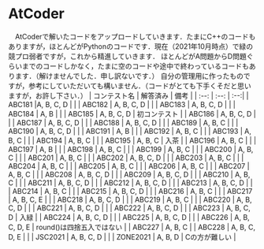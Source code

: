 # AtCoder
　AtCoderで解いたコードをアップロードしていきます．たまにC++のコードもありますが，ほとんどがPythonのコードです．現在（2021年10月時点）で緑の競プロ弱者ですが，これから精進していきます．
ほとんどがA問題からD問題ぐらいまでのコードしかなく，たまに空のコードや途中で終わっているコードもあります．（解けませんでした．申し訳ないです．）
自分の管理用に作ったものですが，参考にしていただいても構いません．（コードがとても下手くそだと思いますが，お許し下さい．）
| コンテスト名 | 解答済み | 備考 |
| :--: | :--: | :--:|
| ABC181 |A, B, C, D  |  |
| ABC182 | A, B, C, D |  |
| ABC183 | A, B, C, D |  |
| ABC184 | A, B |  |
| ABC185 | A, B, C, D | 初コンテスト |
| ABC186 | A, B, C, D |  |
| ABC187 | A, B, C, D |  |
| ABC188 | A, B, C, D |  |
| ABC189 | A, B, C |  |
| ABC190 | A, B, C, D |  |
| ABC191 | A, B |  |
| ABC192 | A, B, C |  |
| ABC193 | A, B, C |  |
| ABC194 | A, B, C |  |
| ABC195 | A, B, C | 入茶 |
| ABC196 | A, B, C |  |
| ABC197 | A, B |  |
| ABC198 | A, B, C |  |
| ABC199 | A, B, C |  |
| ABC200 | A, B, C |  |
| ABC201 | A, B, C |  |
| ABC202 | A, B, C, D |  |
| ABC203 | A, B, C |  |
| ABC204 | A, B, C |  |
| ABC205 | A, B, C |  |
| ABC206 | A, B, C |  |
| ABC207 | A, B, C |  |
| ABC208 | A, B, C, D |  |
| ABC209 | A, B, C, D |  |
| ABC210 | A, B, C |  |
| ABC211 | A, B, C, D |  |
| ABC212 | A, B, C, D |  |
| ABC213 | A, B, C, D |  |
| ABC214 | A, B, C |  |
| ABC215 | A, B, C, D |  |
| ABC216 | A, B, C |  |
| ABC217 | A, B, C, E |  |
| ABC218 | A, B, C, D |  |
| ABC219 | A, B, C |  |
| ABC220 | A, B, C, D |  |
| ABC221 | A, B, C, D |  |
| ABC222 | A, B, C, D |  |
| ABC223 | A, B, C, D | 入緑 |
| ABC224 | A, B, C, D |  |
| ABC225 | A, B, C, D |  |
| ABC226 | A, B, C, D, E | round()は四捨五入ではない |
| ABC227 | A, B, C |
| ABC228 | A, B, C, D, E |  |
| JSC2021 | A, B, C, D |  |
| ZONE2021 | A, B, D | Cの方が難しい |
